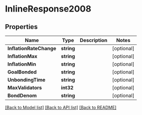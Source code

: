 # InlineResponse2008

## Properties

Name | Type | Description | Notes
------------ | ------------- | ------------- | -------------
**InflationRateChange** | **string** |  | [optional] 
**InflationMax** | **string** |  | [optional] 
**InflationMin** | **string** |  | [optional] 
**GoalBonded** | **string** |  | [optional] 
**UnbondingTime** | **string** |  | [optional] 
**MaxValidators** | **int32** |  | [optional] 
**BondDenom** | **string** |  | [optional] 

[[Back to Model list]](../README.md#documentation-for-models) [[Back to API list]](../README.md#documentation-for-api-endpoints) [[Back to README]](../README.md)


